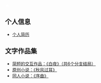 <font color=white>★</font>

## 个人信息
- <a href="https://llrrabab.github.io/resume.html" target="_blank">个人简历</a>


## 文字作品集

- <a href="https://627381894afbb079a1f9cb6f--llrrabab.netlify.app" target="_blank">简短的交互作品：《白夜》（共6个分支结局）</a>
- <a href="https://6273834b4afbb07b04f9cb48--llrrabab.netlify.app" target="_blank">原创小说：《秋风过耳》</a>
- <a href="https://6273835cab918a7a29270503--llrrabab.netlify.app" target="_blank">同人小说：《序曲》</a>
